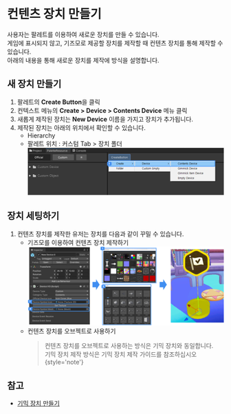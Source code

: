 # 컨텐츠 장치 만들기

사용자는 팔레트를 이용하여 새로운 장치를 만들 수 있습니다.  
게임에 표시되지 않고, 기즈모로 제공할 장치를 제작할 때 컨텐츠 장치를 통해 제작할 수 있습니다.  
아래의 내용을 통해 새로운 장치를 제작에 방식을 설명합니다.  


## 새 장치 만들기

1. 팔레트의 **Create Button**을 클릭
2. 컨텍스트 메뉴의 **Create > Device > Contents Device** 메뉴 클릭
3. 새롭게 제작된 장치는 **New Device** 이름을 가지고 장치가 추가됩니다.
4. 제작된 장치는 아래의 위치에서 확인할 수 있습니다.
    - Hierarchy
    - 팔레트 위치 : 커스텀 Tab > 장치 폴더
      ![](../How-to-Advanced-1-Item/media/images/Prop-Palette-New-Contents-Device.png)


## 장치 세팅하기

1. 컨텐츠 장치를 제작한 유저는 장치를 다음과 같이 꾸밀 수 있습니다.
   - 기즈모를 이용하여 컨텐츠 장치 제작하기
    ![](media/images/Create-New-Device.png)
   - 컨텐츠 장치를 오브젝트로 사용하기
     > 컨텐츠 장치를 오브젝트로 사용하는 방식은 기믹 장치와 동일합니다.  
     > 기믹 장치 제작 방식은 기믹 장치 제작 가이드를 참조하십시오
     {style='note'}


## 참고

- [기믹 장치 만들기](Gimmick.md) 